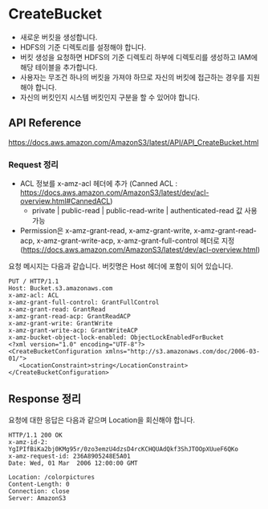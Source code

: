 # CreateBucket

* 새로운 버킷을 생성합니다.
* HDFS의 기준 디렉토리를 설정해야 합니다.
* 버킷 생성을 요청하면 HDFS의 기준 디렉토리 하부에 디렉토리를 생성하고 IAM에 해당 테이블을 추가합니다.
* 사용자는 무조건 하나의 버킷을 가져야 하므로 자신의 버킷에 접근하는 경우를 지원해야 합니다.
* 자신의 버킷인지 시스템 버킷인지 구분을 할 수 있어야 합니다.

## API Reference

https://docs.aws.amazon.com/AmazonS3/latest/API/API_CreateBucket.html

### Request 정리

* ACL 정보를 x-amz-acl 헤더에 추가 (Canned ACL : https://docs.aws.amazon.com/AmazonS3/latest/dev/acl-overview.html#CannedACL)
  * private | public-read | public-read-write | authenticated-read 값 사용 가능
* Permission은 x-amz-grant-read, x-amz-grant-write, x-amz-grant-read-acp, x-amz-grant-write-acp, x-amz-grant-full-control 헤더로 지정 (https://docs.aws.amazon.com/AmazonS3/latest/dev/acl-overview.html)

요청 메시지는 다음과 같습니다. 버킷명은 Host 헤더에 포함이 되어 있습니다.

```
PUT / HTTP/1.1
Host: Bucket.s3.amazonaws.com
x-amz-acl: ACL
x-amz-grant-full-control: GrantFullControl
x-amz-grant-read: GrantRead
x-amz-grant-read-acp: GrantReadACP
x-amz-grant-write: GrantWrite
x-amz-grant-write-acp: GrantWriteACP
x-amz-bucket-object-lock-enabled: ObjectLockEnabledForBucket
<?xml version="1.0" encoding="UTF-8"?>
<CreateBucketConfiguration xmlns="http://s3.amazonaws.com/doc/2006-03-01/">
   <LocationConstraint>string</LocationConstraint>
</CreateBucketConfiguration>
```

## Response 정리

요청에 대한 응답은 다음과 같으며 Location을 회신해야 합니다.

```
HTTP/1.1 200 OK
x-amz-id-2: YgIPIfBiKa2bj0KMg95r/0zo3emzU4dzsD4rcKCHQUAdQkf3ShJTOOpXUueF6QKo
x-amz-request-id: 236A8905248E5A01
Date: Wed, 01 Mar  2006 12:00:00 GMT

Location: /colorpictures
Content-Length: 0
Connection: close
Server: AmazonS3
```
